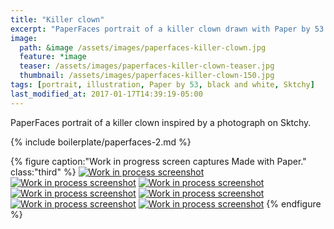 ```yaml
---
title: "Killer clown"
excerpt: "PaperFaces portrait of a killer clown drawn with Paper by 53 on an iPad."
image: 
  path: &image /assets/images/paperfaces-killer-clown.jpg 
  feature: *image
  teaser: /assets/images/paperfaces-killer-clown-teaser.jpg
  thumbnail: /assets/images/paperfaces-killer-clown-150.jpg
tags: [portrait, illustration, Paper by 53, black and white, Sktchy]
last_modified_at: 2017-01-17T14:39:19-05:00
---
```


PaperFaces portrait of a killer clown inspired by a photograph on Sktchy.

{% include boilerplate/paperfaces-2.md %}

{% figure caption:"Work in progress screen captures Made with Paper." class:"third" %}
[![Work in process screenshot](/assets/images/paperfaces-killer-clown-process-1-600.jpg)](/assets/images/paperfaces-killer-clown-process-1-lg.jpg)
[![Work in process screenshot](/assets/images/paperfaces-killer-clown-process-2-600.jpg)](/assets/images/paperfaces-killer-clown-process-2-lg.jpg)
[![Work in process screenshot](/assets/images/paperfaces-killer-clown-process-3-600.jpg)](/assets/images/paperfaces-killer-clown-process-3-lg.jpg)
[![Work in process screenshot](/assets/images/paperfaces-killer-clown-process-4-600.jpg)](/assets/images/paperfaces-killer-clown-process-4-lg.jpg)
[![Work in process screenshot](/assets/images/paperfaces-killer-clown-process-5-600.jpg)](/assets/images/paperfaces-killer-clown-process-5-lg.jpg)
[![Work in process screenshot](/assets/images/paperfaces-killer-clown-process-6-600.jpg)](/assets/images/paperfaces-killer-clown-process-6-lg.jpg)
[![Work in process screenshot](/assets/images/paperfaces-killer-clown-process-7-600.jpg)](/assets/images/paperfaces-killer-clown-process-7-lg.jpg)
{% endfigure %}
